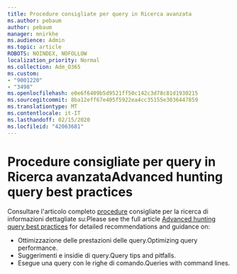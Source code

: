 ```yaml
---
title: Procedure consigliate per query in Ricerca avanzata
ms.author: pebaum
author: pebaum
manager: mnirkhe
ms.audience: Admin
ms.topic: article
ROBOTS: NOINDEX, NOFOLLOW
localization_priority: Normal
ms.collection: Adm_O365
ms.custom:
- "9001220"
- "3498"
ms.openlocfilehash: e0e6f6409b5d9521ff50c142c3d78c81d1930215
ms.sourcegitcommit: 8ba12eff67e405f5922ea4cc35155e3036447859
ms.translationtype: MT
ms.contentlocale: it-IT
ms.lasthandoff: 02/15/2020
ms.locfileid: "42063681"
---
```

# <a name="advanced-hunting-query-best-practices"></a><span data-ttu-id="90e0a-102">Procedure consigliate per query in Ricerca avanzata</span><span class="sxs-lookup"><span data-stu-id="90e0a-102">Advanced hunting query best practices</span></span>

<span data-ttu-id="90e0a-103">Consultare l'articolo completo [procedure](https://docs.microsoft.com/en-us/windows/security/threat-protection/microsoft-defender-atp/advanced-hunting-best-practices#optimize-query-performance) consigliate per la ricerca di informazioni dettagliate su:</span><span class="sxs-lookup"><span data-stu-id="90e0a-103">Please see the full article [Advanced hunting query best practices](https://docs.microsoft.com/en-us/windows/security/threat-protection/microsoft-defender-atp/advanced-hunting-best-practices#optimize-query-performance) for detailed recommendations and guidance on:</span></span>
- <span data-ttu-id="90e0a-104">Ottimizzazione delle prestazioni delle query.</span><span class="sxs-lookup"><span data-stu-id="90e0a-104">Optimizing query performance.</span></span>
- <span data-ttu-id="90e0a-105">Suggerimenti e insidie di query.</span><span class="sxs-lookup"><span data-stu-id="90e0a-105">Query tips and pitfalls.</span></span>
- <span data-ttu-id="90e0a-106">Esegue una query con le righe di comando.</span><span class="sxs-lookup"><span data-stu-id="90e0a-106">Queries with command lines.</span></span>


